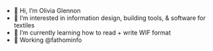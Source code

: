 - 👋 Hi, I’m Olivia Glennon
- 👀 I’m interested in information design, building tools, & software for textiles
- 🌱 I’m currently learning how to read + write WIF format
- 💼 Working @fathominfo
